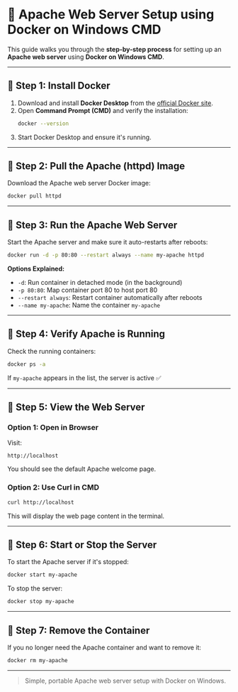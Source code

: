 # 🚀 Apache Web Server Setup using Docker on Windows CMD

This guide walks you through the **step-by-step process** for setting up an **Apache web server** using **Docker on Windows CMD**.

---

## 🔹 Step 1: Install Docker

1. Download and install **Docker Desktop** from the [official Docker site](https://www.docker.com/get-started).  
2. Open **Command Prompt (CMD)** and verify the installation:
   ```bash
   docker --version
   ```
3. Start Docker Desktop and ensure it's running.

---

## 🔹 Step 2: Pull the Apache (httpd) Image

Download the Apache web server Docker image:
```bash
docker pull httpd
```

---

## 🔹 Step 3: Run the Apache Web Server

Start the Apache server and make sure it auto-restarts after reboots:
```bash
docker run -d -p 80:80 --restart always --name my-apache httpd
```

**Options Explained:**
- `-d`: Run container in detached mode (in the background)
- `-p 80:80`: Map container port 80 to host port 80
- `--restart always`: Restart container automatically after reboots
- `--name my-apache`: Name the container `my-apache`

---

## 🔹 Step 4: Verify Apache is Running

Check the running containers:
```bash
docker ps -a
```

If `my-apache` appears in the list, the server is active ✅

---

## 🔹 Step 5: View the Web Server

### Option 1: Open in Browser
Visit:
```
http://localhost
```
You should see the default Apache welcome page.

### Option 2: Use Curl in CMD
```bash
curl http://localhost
```
This will display the web page content in the terminal.

---

## 🔹 Step 6: Start or Stop the Server

To start the Apache server if it's stopped:
```bash
docker start my-apache
```

To stop the server:
```bash
docker stop my-apache
```

---

## 🔹 Step 7: Remove the Container

If you no longer need the Apache container and want to remove it:
```bash
docker rm my-apache
```

---

> Simple, portable Apache web server setup with Docker on Windows.
